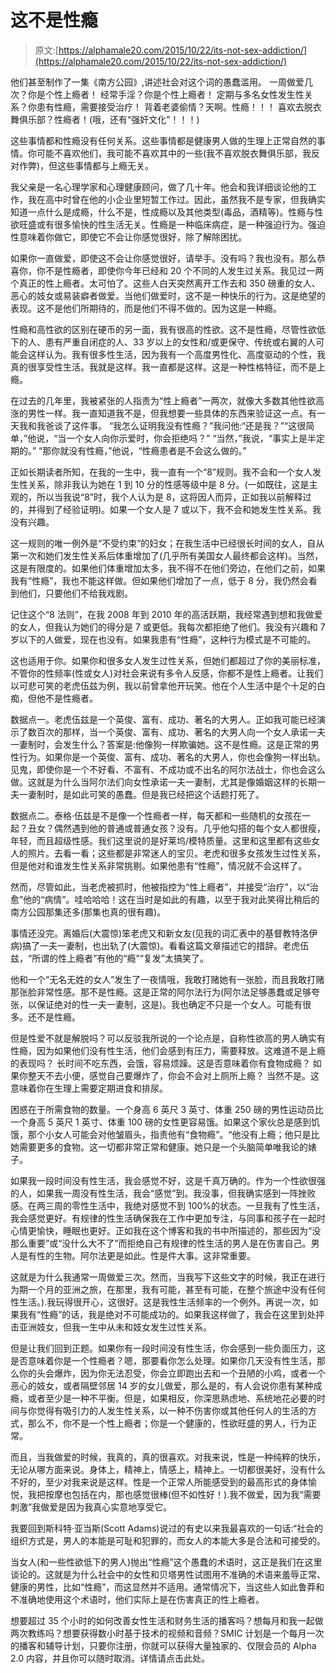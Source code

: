 # 这不是性瘾

> 原文:[https://alphamale20.com/2015/10/22/its-not-sex-addiction/](https://alphamale20.com/2015/10/22/its-not-sex-addiction/)

他们甚至制作了一集《南方公园》,讲述社会对这个词的愚蠢滥用。
一周做爱几次？你是个性上瘾者！
经常手淫？你是个性上瘾者！
定期与多名女性发生性关系？你患有性瘾，需要接受治疗！
背着老婆偷情？天啊。性瘾！！！
喜欢去脱衣舞俱乐部？性瘾者！(哦，还有“强奸文化”！！！)

这些事情都和性瘾没有任何关系。这些事情都是健康男人做的生理上正常自然的事情。你可能不喜欢他们，我可能不喜欢其中的一些(我不喜欢脱衣舞俱乐部，我反对作弊)，但这些事情都与上瘾无关。

我父亲是一名心理学家和心理健康顾问，做了几十年。他会和我详细谈论他的工作，我在高中时曾在他的小企业里短暂工作过。因此，虽然我不是专家，但我确实知道一点什么是成瘾，什么不是，性成瘾以及其他类型(毒品，酒精等)。性瘾与性欲旺盛或有很多愉快的性生活无关。性瘾是一种临床病症，是一种强迫行为。强迫性意味着你做它，即使它不会让你感觉很好，除了解除困扰。

如果你一直做爱，即使这不会让你感觉很好，请举手。没有吗？我也没有。那么恭喜你，你不是性瘾者，即使你今年已经和 20 个不同的人发生过关系。我见过一两个真正的性上瘾者。太可怕了。这些人白天突然离开工作去和 350 磅重的女人、恶心的妓女或易装癖者做爱。当他们做爱时，这不是一种快乐的行为。这是绝望的表现。这不是他们所期待的，而是他们不得不做的。因为这是一种瘾。

性瘾和高性欲的区别在硬币的另一面，我有很高的性欲。这不是性瘾，尽管性欲低下的人、患有严重自闭症的人、33 岁以上的女性和/或更保守、传统或右翼的人可能会这样认为。我有很多性生活，因为我有一个高度男性化、高度驱动的个性，我真的很享受性生活。我就是这样。我一直都是这样。这是一种性格特征，而不是上瘾。

在过去的几年里，我被紧张的人指责为“性上瘾者”一两次，就像大多数其他性欲高涨的男性一样。我一直知道我不是，但我想要一些具体的东西来验证这一点。有一天我和我爸谈了这件事。
“我怎么证明我没有性瘾？”我问他:“还是我？”“这很简单，”他说，“当一个女人向你示爱时，你会拒绝吗？”
“当然，”我说，“事实上是半定期的。”
“那你就没有性瘾，”他说，“性瘾患者是不会这么做的。”

正如长期读者所知，在我的一生中，我一直有一个“8”规则。我不会和一个女人发生性关系，除非我认为她在 1 到 10 分的性感等级中是 8 分。(一如既往，这是主观的，所以当我说“8”时，我个人认为是 8，这将因人而异，正如我以前解释过的，并得到了经验证明)。如果一个女人是 7 或以下，我不会和她发生性关系。我没有兴趣。

这一规则的唯一例外是“不受约束”的妇女；在我生活中已经很长时间的女人，自从第一次和她们发生性关系后体重增加了(几乎所有美国女人最终都会这样)。当然，这是有限度的。如果他们体重增加太多，我不得不在他们旁边，在他们之前，如果我有“性瘾”，我也不能这样做。但如果他们增加了一点，低于 8 分，我仍然会看到他们，只要他们不给我戏剧。

记住这个“8 法则”，在我 2008 年到 2010 年的高活跃期，我经常遇到想和我做爱的女人，但我认为她们的得分是 7 或更低。我每次都拒绝了他们。我没有兴趣和 7 岁以下的人做爱，现在也没有。如果我患有“性瘾”，这种行为模式是不可能的。

这也适用于你。如果你和很多女人发生过性关系，但她们都超过了你的美丽标准，不管你的性频率(性或女人)对社会来说有多令人反感，你都不是性上瘾者。让我们以可悲可笑的老虎伍兹为例，我以前曾拿他开玩笑。他在个人生活中是个十足的白痴，但他不是性瘾者。

数据点一。老虎伍兹是一个英俊、富有、成功、著名的大男人。正如我可能已经演示了数百次的那样，当一个英俊、富有、成功、著名的大男人向一个女人承诺一夫一妻制时，会发生什么？答案是:他像狗一样欺骗她。这不是性瘾。这是正常的男性行为。如果你是一个英俊、富有、成功、著名的大男人，你也会像狗一样出轨。见鬼，即使你是一个不好看、不富有、不成功或不出名的阿尔法战士，你也会这么做。这就是为什么当阿尔法们向女性承诺一夫一妻制，尤其是像婚姻这样的长期一夫一妻制时，是如此可笑的愚蠢。但是我已经把这个话题打死了。

数据点二。泰格·伍兹是不是像一个性瘾者一样，每天都和一些随机的女孩在一起？丑女？偶然遇到他的普通或普通女孩？没有。几乎他勾搭的每个女人都很瘦，年轻，而且超级性感。我们这里说的是好莱坞/模特质量。这里和这里都有这些女人的照片。去看一看；这些都是非常迷人的宝贝。老虎和很多女孩发生过性关系，但是他对和谁发生性关系非常挑剔。如果他患有“性瘾”，情况就不会这样了。

然而，尽管如此，当老虎被抓时，他被指控为“性上瘾者”，并接受“治疗”，以“治愈”他的“病情”。哇哈哈哈！这在当时是如此的有趣，以至于我对此笑得比稍后的南方公园那集还多(那集也真的很有趣)。

事情还没完。离婚后(大震惊)笨老虎又和新女友(见我的词汇表中的基督教特洛伊病)搞了一夫一妻制，也出轨了(大震惊)。看看这篇文章描述它的措辞。老虎伍兹，“所谓的性上瘾者”有他的“瘾”“复发”太搞笑了。

他和一个“无名无姓的女人”发生了一夜情哦，我敢打赌她有一张脸，而且我敢打赌那张脸非常性感。那不是性瘾。这是正常的阿尔法行为(阿尔法足够愚蠢或足够夸张，以保证绝对的性一夫一妻制，这是)。我也确定不只是一个女人。可能有很多。还不是性瘾。

但是性爱不就是解脱吗？可以反驳我所说的一个论点是，自称性欲高的男人确实有性瘾，因为如果他们没有性生活，他们会感到有压力，需要释放。这难道不是上瘾的表现吗？
长时间不吃东西，会饿，容易烦躁。这是否意味着你有食物成瘾？
如果你整天不去小便，感觉自己要爆炸了，你会不会对上厕所上瘾？
当然不是。这意味着你在生理上需要定期进食和排尿。

困惑在于所需食物的数量。一个身高 6 英尺 3 英寸、体重 250 磅的男性运动员比一个身高 5 英尺 1 英寸、体重 100 磅的女性更容易饿。如果这个家伙总是感到饥饿，那个小女人可能会对他皱眉头，指责他有“食物瘾”。“他没有上瘾；他只是比她需要更多的食物。这一切都非常正常和健康。她只是一个头脑简单唯我论的婊子。

如果我一段时间没有性生活，我会感觉不好，这是千真万确的。作为一个性欲很强的人，如果我一周没有性生活，我会“感觉”到。我没事，但我确实感到一阵挫败感。在两三周的零性生活中，我绝对感觉不到 100%的状态。一旦我有了性生活，我会感觉更好。有规律的性生活确保我在工作中更加专注，与同事和孩子在一起时心情更愉快，睡眠也更好。正如我在这个博客和我的书中所描述的，那些因为“没那么重要”或“没什么大不了”而拒绝自己有规律的性生活的男人是在伤害自己。男人是有性的生物。阿尔法更是如此。性是件大事。这非常重要。

这就是为什么我通常一周做爱三次。然而，当我写下这些文字的时候，我正在进行为期一个月的亚洲之旅，在那里，我有可能，甚至有可能，在整个旅途中没有任何性生活。).我玩得很开心，这很好。这是我性生活频率的一个例外。再说一次，如果我有“性瘾”的话，我是绝对不可能成功的。如果我这样做了，我会在这里到处抨击亚洲妓女，但我一生中从未和妓女发生过性关系。

但是让我们回到正题。如果你有一段时间没有性生活，你会感到一些负面压力，这是否意味着你是一个性瘾者？嗯，那要看你怎么处理。如果你几天没有性生活，那么你的头会爆炸，因为你无法忍受，你会立即跑出去和一个丑陋的小鸡，或者一个恶心的妓女，或者隔壁邻居 14 岁的女儿做爱，那么是的，有人会说你患有某种成瘾，或者至少是一种不平衡。但是，如果相反，你深思熟虑地、系统地花必要的时间与你觉得有吸引力的人发生性关系，以一种不伤害你或其他任何人的生活的方式，那么不，你不是一个性上瘾者；你是一个健康的，性欲旺盛的男人，行为正常。

而且，当我做爱的时候，我真的，真的很喜欢。对我来说，性是一种纯粹的快乐，无论从哪方面来说。身体上，精神上，情感上，精神上。一切都很美好，没有什么不好的，至少对我来说是这样。性是一个正常人所能感受到的最高形式的身体愉悦，我把按摩也包括在内，那也感觉很棒(但不如性好！).我不做爱，因为我“需要刺激”我做爱是因为我真心实意地享受它。

我要回到斯科特·亚当斯(Scott Adams)说过的有史以来我最喜欢的一句话:“社会的组织方式是，男人的本能是可耻和犯罪的，而女人的本能大多是合法和可接受的。

当女人(和一些性欲低下的男人)抛出“性瘾”这个愚蠢的术语时，这正是我们在这里谈论的。这就是为什么社会中的女性和贝塔男性试图用不准确的术语来羞辱正常、健康的男性，比如“性瘾”，而这显然并不适用。通常情况下，当这些人如此鲁莽和不准确地使用这个术语时，他们实际上是在伤害真正的性上瘾者。

想要超过 35 个小时的如何改善女性生活和财务生活的播客吗？想每月和我一起做两次教练吗？想要获得数小时基于技术的视频和音频？SMIC 计划是一个每月一次的播客和辅导计划，只要你注册，你就可以获得大量独家的、仅限会员的 Alpha 2.0 内容，并且你可以随时取消。详情请点击此处。